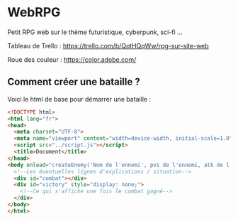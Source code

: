 # WebRPG

Petit RPG web sur le thème futuristique, cyberpunk, sci-fi ...

Tableau de Trello :
    https://trello.com/b/QotHQqWw/rpg-sur-site-web

Roue des couleur :
    https://color.adobe.com/


## Comment créer une bataille ?

Voici le html de base pour démarrer une bataille :

```html
<!DOCTYPE html>
<html lang="fr">
<head>
  <meta charset="UTF-8">
  <meta name="viewport" content="width=device-width, initial-scale=1.0">
  <script src="../script.js"></script>
  <title>Document</title>
</head>
<body onload="createEnemy('Nom de l'ennemi', pvs de l'ennemi, atk de l'ennemi); combat(); ">
  <!--Les éventuelles lignes d'explications / situation-->
  <div id="combat"></div>
  <div id="victory" style="display: none;"> 
    <!--Ce qui s'affiche une fois le combat gagné-->
  </div>
</body>
</html>
```
